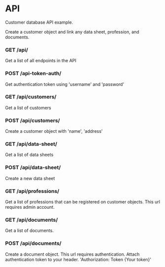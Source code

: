 # API

Customer database API example.

Create a customer object and link any data sheet, profession, and documents.

### GET /api/
Get a list of all endpoints in the API

### POST /api-token-auth/
Get authentication token using 'username' and 'password'

### GET /api/customers/
Get a list of customers

### POST /api/customers/
Create a customer object with 'name', 'address'

### GET /api/data-sheet/
Get a list of data sheets

### POST /api/data-sheet/
Create a new data sheet

### GET /api/professions/
Get a list of professions that can be registered on customer objects.
This url requires admin account.

### GET /api/documents/
Get a list of documents. 

### POST /api/documents/
Create a document object. This url requires authentication.
Attach authentication token to your header. 'Authorization: Token {Your token}'
